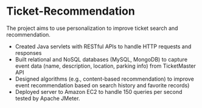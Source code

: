 # Ticket-Recommendation
The project aims to use personalization to improve ticket search and recommendation.
- Created Java servlets with RESTful APIs to handle HTTP requests and responses
- Built relational and NoSQL databases (MySQL, MongoDB) to capture event data (name, description, location, parking info)  from TicketMaster API
- Designed algorithms (e.g., content-based recommendation) to improve event recommendation based on search history and favorite records) 
- Deployed server to Amazon EC2 to handle 150 queries per second tested by Apache JMeter. 
